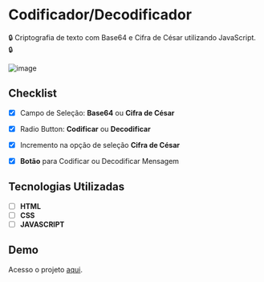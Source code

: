 # Codificador/Decodificador 
🔒 Criptografia de texto com Base64 e Cifra de César utilizando JavaScript. 🔒

![image](https://user-images.githubusercontent.com/99571291/169345268-0fdf3228-3d5a-4a83-9723-733e87cced72.png)

## Checklist

- [x] Campo de Seleção: **Base64** ou **Cifra de César**

- [x] Radio Button: **Codificar** ou **Decodificar**

- [x] Incremento na opção de seleção **Cifra de César**

- [x] **Botão** para Codificar ou Decodificar Mensagem

## Tecnologias Utilizadas

- [ ] **HTML** 
- [ ] **CSS** 
- [ ] **JAVASCRIPT**

## Demo

Acesso o projeto [aqui](https://ellenmariadev.github.io/codificador/).

